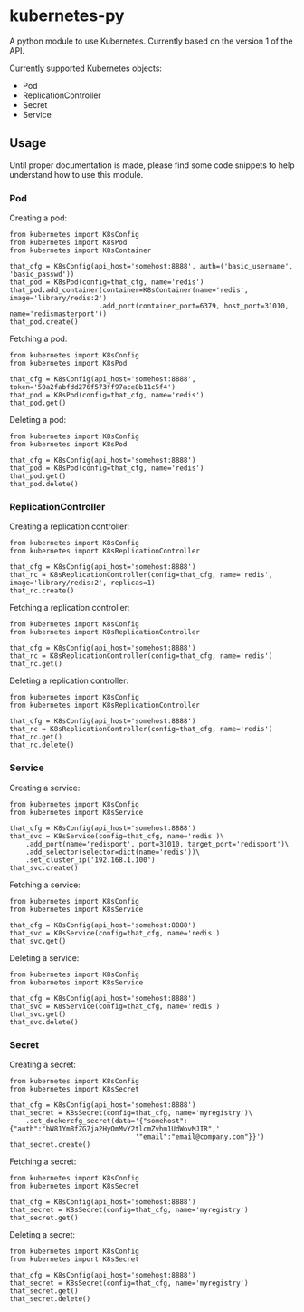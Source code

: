 # kubernetes-py

A python module to use Kubernetes. Currently based on the version 1 of the API.

Currently supported Kubernetes objects:

* Pod
* ReplicationController
* Secret
* Service

## Usage

Until proper documentation is made, please find some code snippets to help understand how to use this module.

### Pod

Creating a pod:

    from kubernetes import K8sConfig
    from kubernetes import K8sPod
    from kubernetes import K8sContainer
    
    that_cfg = K8sConfig(api_host='somehost:8888', auth=('basic_username', 'basic_passwd'))
    that_pod = K8sPod(config=that_cfg, name='redis')
    that_pod.add_container(container=K8sContainer(name='redis', image='library/redis:2')
                          .add_port(container_port=6379, host_port=31010, name='redismasterport'))
    that_pod.create()
    
Fetching a pod:

    from kubernetes import K8sConfig
    from kubernetes import K8sPod
    
    that_cfg = K8sConfig(api_host='somehost:8888', token='50a2fabfdd276f573ff97ace8b11c5f4')
    that_pod = K8sPod(config=that_cfg, name='redis')
    that_pod.get()

Deleting a pod:

    from kubernetes import K8sConfig
    from kubernetes import K8sPod
    
    that_cfg = K8sConfig(api_host='somehost:8888')
    that_pod = K8sPod(config=that_cfg, name='redis')
    that_pod.get()
    that_pod.delete()

### ReplicationController

Creating a replication controller:

    from kubernetes import K8sConfig
    from kubernetes import K8sReplicationController
    
    that_cfg = K8sConfig(api_host='somehost:8888')
    that_rc = K8sReplicationController(config=that_cfg, name='redis', image='library/redis:2', replicas=1)
    that_rc.create()

Fetching a replication controller:

    from kubernetes import K8sConfig
    from kubernetes import K8sReplicationController
    
    that_cfg = K8sConfig(api_host='somehost:8888')
    that_rc = K8sReplicationController(config=that_cfg, name='redis')
    that_rc.get()

Deleting a replication controller:

    from kubernetes import K8sConfig
    from kubernetes import K8sReplicationController
    
    that_cfg = K8sConfig(api_host='somehost:8888')
    that_rc = K8sReplicationController(config=that_cfg, name='redis')
    that_rc.get()
    that_rc.delete()

### Service

Creating a service:

    from kubernetes import K8sConfig
    from kubernetes import K8sService
    
    that_cfg = K8sConfig(api_host='somehost:8888')
    that_svc = K8sService(config=that_cfg, name='redis')\
        .add_port(name='redisport', port=31010, target_port='redisport')\
        .add_selector(selector=dict(name='redis'))\
        .set_cluster_ip('192.168.1.100')
    that_svc.create()

Fetching a service:

    from kubernetes import K8sConfig
    from kubernetes import K8sService
    
    that_cfg = K8sConfig(api_host='somehost:8888')
    that_svc = K8sService(config=that_cfg, name='redis')
    that_svc.get()

Deleting a service:

    from kubernetes import K8sConfig
    from kubernetes import K8sService
    
    that_cfg = K8sConfig(api_host='somehost:8888')
    that_svc = K8sService(config=that_cfg, name='redis')
    that_svc.get()
    that_svc.delete()

### Secret

Creating a secret:

    from kubernetes import K8sConfig
    from kubernetes import K8sSecret
    
    that_cfg = K8sConfig(api_host='somehost:8888')
    that_secret = K8sSecret(config=that_cfg, name='myregistry')\
        .set_dockercfg_secret(data='{"somehost":{"auth":"bW81Ym8fZG7ja2HyOmMvY2tlcmZvhm1UdWovMJIR",'
                                   '"email":"email@company.com"}}')
    that_secret.create()

Fetching a secret:

    from kubernetes import K8sConfig
    from kubernetes import K8sSecret
    
    that_cfg = K8sConfig(api_host='somehost:8888')
    that_secret = K8sSecret(config=that_cfg, name='myregistry')
    that_secret.get()

Deleting a secret:

    from kubernetes import K8sConfig
    from kubernetes import K8sSecret
    
    that_cfg = K8sConfig(api_host='somehost:8888')
    that_secret = K8sSecret(config=that_cfg, name='myregistry')
    that_secret.get()
    that_secret.delete()

